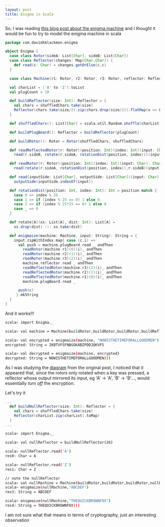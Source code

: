 ```yaml
---
layout: post
title: Enigma in Scala
---
```


So, I was reading [this blog post about the enigma machine](http://red-badger.com/blog/2015/02/23/understanding-the-enigma-machine-with-30-lines-of-ruby-star-of-the-2014-film-the-imitation-game/)
and I thought it would be fun to try to model the enigma machine in scala

```scala
package com.davidkblackmon.enigma

object Enigma {
  case class Rotor(sideA: List[Char], sideB: List[Char])
  case class Reflector(changes: Map[Char,Char]) {
    def read(c: Char) = changes.getOrElse(c,c)
  }

  case class Machine(r1: Rotor, r2: Rotor, r3: Rotor, reflector: Reflector, plugBoard: Reflector)

  val charList = ('A' to 'Z').toList
  val plugCount = 10

  def buildReflector(size: Int): Reflector = {
    val chars = shuffledChars.take(size)
    Reflector(chars.take(size/2).zip(chars.drop(size/2)).flatMap(x => List(x,x.swap)).toMap)
  }

  def shuffledChars(): List[Char] = scala.util.Random.shuffle(charList)

  def buildPlugBoard(): Reflector = buildReflector(plugCount)

  def buildRotor(): Rotor = Rotor(shuffledChars, shuffledChars)

  def readReflectedRotor(r: Rotor)(position: Int)(index: Int)(input: Char): Char =
    read(r.sideB, rotate(r.sideA, rotationDist(position, index)))(input)

  def readRotor(r: Rotor)(position: Int)(index: Int)(input: Char): Char =
    read(rotate(r.sideA, rotationDist(position, index)),r.sideB)(input)

  def read(inputSide: List[Char], outputSide: List[Char])(input: Char): Char =
    outputSide(inputSide.indexOf(input))

  def rotationDist(position: Int, index: Int): Int = position match {
    case 0 => index % 26
    case 1 => if (index % 25 == 0) 1 else 0
    case 2 => if (index % 25*25 == 0) 1 else 0
    case _ => 0
  }

  def rotate[A](xs: List[A], dist: Int): List[A] =
    xs.drop(dist) ::: xs.take(dist)

  def enigmaize(machine: Machine, input: String): String = {
    input.zipWithIndex.map{ case (c,i) =>
      val push = machine.plugBoard.read _ andThen
        readRotor(machine.r1)(0)(i)_ andThen
        readRotor(machine.r2)(1)(i)_ andThen
        readRotor(machine.r3)(2)(i)_ andThen
        machine.reflector.read _ andThen
        readReflectedRotor(machine.r3)(2)(i)_ andThen
        readReflectedRotor(machine.r2)(1)(i)_ andThen
        readReflectedRotor(machine.r1)(0)(i)_ andThen
        machine.plugBoard.read _

      push(c)
     }.mkString
  }
}
```

And it works!!!

```bash
scala> import Enigma._

scala> val machine = Machine(buildRotor,buildRotor,buildRotor,buildReflector(26),buildPlugBoard)

scala> val encrypted = enigmaize(machine, "NOWISTHETIMEFORALLGOODMEN")
encrypted: String = IKBTVFSFNBGGKABZPDDJQKVFS

scala> val decrypted = enigmaize(machine, encrypted)
decrypted: String = NOWISTHETIMEFORALLGOODMEN)))
```

As I was studying the [diagram](http://red-badger.com/blog/wp-content/uploads/2015/02/wiringdiagram.png) from the original post, I noticed
that it appeared that, since the rotors only rotated when a key was
pressed, a reflector whose output mirrored its input, eg
'A' -> 'A', 'B' -> 'B'...,  would essentially *turn off* the encryption.

Let's try it


```scala
...
  def buildNullReflector(size: Int): Reflector = {
    val chars = shuffledChars.take(size)
    Reflector(charList.zip(charList).toMap)
  }
...
```


```bash
scala> import Enigma._

scala> val nullReflector = buildNullReflector(26)

scala> nullReflector.read('A')
res0: Char = A

scala> nullReflector.read('Z')
res1: Char = Z

// note the nullReflector
scala> val nullMachine = Machine(buildRotor,buildRotor,buildRotor,nullReflector,buildPlugBoard)
scala> enigmaize(nullMachine,"ABCDEF")
res3: String = ABCDEF

scala> enigmaize(nullMachine,"THEQUICKBROWNFOX")
res4: String = THEQUICKBROWNFOX)))
```

I am not sure what that means in terms of cryptography,  just an interesting observation
